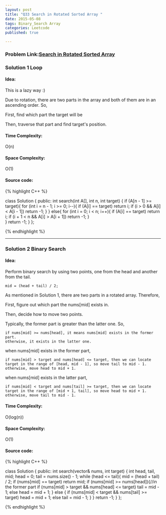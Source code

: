 ```yaml
---
layout: post
title: "Q33 Search in Rotated Sorted Array "
date: 2015-05-08
tags: Binary_Search Array
categories: Leetcode
published: true

---
```


### Problem Link:[Search in Rotated Sorted Array ](https://leetcode.com/problems/search-in-rotated-sorted-array/) 

### Solution 1 Loop

#### Idea:
This is a lazy way :)

Due to rotation, there are two parts in the array and both of them are in an ascending order. So,

First, find which part the target will be

Then, traverse that part and find target's position.

#### Time Complexity:
O(n)

#### Space Complexity:
O(1)

#### Source code:
{% highlight C++ %}

class Solution {
public:
    int search(int A[], int n, int target) {
        if (A[n - 1] >= target){
            for (int i = n - 1; i >= 0; i--){
                if (A[i] == target)
                    return i;
                if (i > 0 && A[i] < A[i - 1])
                    return -1;
            }
        }
        else{
            for (int i = 0; i < n; i++){
                if (A[i] == target)
                    return i;
                if (i + 1 < n && A[i] > A[i + 1])
                    return -1;
            }            
        }
        return -1;
    }
};

{% endhighlight %}

---

### Solution 2 Binary Search

#### Idea:

Perform binary search by using two points, one from the head and another from the tail. 

    mid = (head + tail) / 2;

As mentioned in Solution 1, there are two parts in a rotated array. Therefore, 

First, figure out which part the nums[mid] exists in.

Then, decide how to move two points.

Typically, the former part is greater than the latter one. So,

    if nums[mid] >= nums[head], it means nums[mid] exists in the former part.
    otherwise, it exists in the latter one.
    
when nums[mid] exists in the former part, 

    if nums[mid] > target and nums[head] <= target, then we can locate target in the range of [head, mid - 1], so move tail to mid - 1. 
    otherwise, move head to mid + 1.

when nums[mid] exists in the latter part,
    
    if nums[mid] < target and nums[tail] >= target, then we can locate target in the range of [mid + 1, tail], so move head to mid + 1.
    otherwise, move tail to mid - 1.


#### Time Complexity:

O(log(n))

#### Space Complexity:
O(1)

#### Source code:

{% highlight C++ %}

class Solution {
public:
    int search(vector<int>& nums, int target) {
        int head, tail, mid;
        head = 0;
        tail = nums.size() - 1;
        while (head <= tail){
            mid = (head + tail) / 2;
            if (nums[mid] == target)
                return mid;
            if (nums[mid] >= nums[head]){//in the former part
                if (nums[mid] > target && nums[head] <= target)
                    tail = mid - 1;
                else
                    head = mid + 1;
            }
            else {
                if (nums[mid] < target && nums[tail] >= target)
                    head = mid + 1;
                else
                    tail = mid - 1;
            }
        }
        return -1;
    }
};

{% endhighlight %}